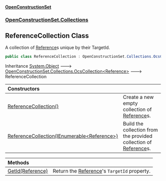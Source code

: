 #### [OpenConstructionSet](index.md 'index')
### [OpenConstructionSet.Collections](index.md#OpenConstructionSet_Collections 'OpenConstructionSet.Collections')
## ReferenceCollection Class
A collection of [Reference](keNdBWwXoST05c_g6wF_4w.md 'OpenConstructionSet.Models.Reference')s unique by their TargetId.  
```csharp
public class ReferenceCollection : OpenConstructionSet.Collections.OcsCollection<OpenConstructionSet.Models.Reference>
```

Inheritance [System.Object](https://docs.microsoft.com/en-us/dotnet/api/System.Object 'System.Object') &#129106; [OpenConstructionSet.Collections.OcsCollection&lt;](CpJitxHTJ7jJqLOu30sQbg.md 'OpenConstructionSet.Collections.OcsCollection&lt;T&gt;')[Reference](keNdBWwXoST05c_g6wF_4w.md 'OpenConstructionSet.Models.Reference')[&gt;](CpJitxHTJ7jJqLOu30sQbg.md 'OpenConstructionSet.Collections.OcsCollection&lt;T&gt;') &#129106; ReferenceCollection  

| Constructors | |
| :--- | :--- |
| [ReferenceCollection()](xRaZMpXBIgR_1lU9QWtbEA.md 'OpenConstructionSet.Collections.ReferenceCollection.ReferenceCollection()') | Create a new empty collection of [Reference](keNdBWwXoST05c_g6wF_4w.md 'OpenConstructionSet.Models.Reference')s.<br/> |
| [ReferenceCollection(IEnumerable&lt;Reference&gt;)](su56I87hl5QXjaiXKebKbQ.md 'OpenConstructionSet.Collections.ReferenceCollection.ReferenceCollection(System.Collections.Generic.IEnumerable&lt;OpenConstructionSet.Models.Reference&gt;)') | Build the collection from the provided collection of [Reference](keNdBWwXoST05c_g6wF_4w.md 'OpenConstructionSet.Models.Reference')s.<br/> |

| Methods | |
| :--- | :--- |
| [GetId(Reference)](7LtFctQQ1CyBn0VOujkDUQ.md 'OpenConstructionSet.Collections.ReferenceCollection.GetId(OpenConstructionSet.Models.Reference)') | Return the [Reference](keNdBWwXoST05c_g6wF_4w.md 'OpenConstructionSet.Models.Reference')'s `TargetId` property.<br/> |
